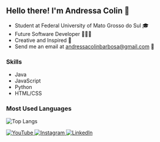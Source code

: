 ## Hello there! I'm Andressa Colin 👋

- Student at Federal University of Mato Grosso do Sul 🎓
- Future Software Developer 👩🏽‍💻
- Creative and Inspired 🌱
- Send me an email at andressacolinbarbosa@gmail.com 🍓

### Skills
- Java
- JavaScript
- Python
- HTML/CSS

### Most Used Languages
![Top Langs](https://github-readme-stats.vercel.app/api/top-langs/?username=andressacolin&layout=compact)

<div>
  <a href="https://www.youtube.com/channel/UC2gQ8LIii5zTFekaiVBwhXQ" target="_blank">
    <img src="https://img.shields.io/badge/YouTube-FF0000?style=for-the-badge&logo=youtube&logoColor=white" alt="YouTube">
  </a>
  <a href="https://instagram.com/andressacolin" target="_blank">
    <img src="https://img.shields.io/badge/-Instagram-%23E4405F?style=for-the-badge&logo=instagram&logoColor=white" alt="Instagram">
  </a>
  <a href="https://www.linkedin.com/in/andressa-colin/" target="_blank">
    <img src="https://img.shields.io/badge/-LinkedIn-%230077B5?style=for-the-badge&logo=linkedin&logoColor=white" alt="LinkedIn">
  </a> 
</div>
